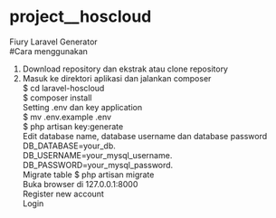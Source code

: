 # project__hoscloud
Fiury Laravel Generator  
 #Cara menggunakan      
 1. Download repository dan ekstrak atau clone repository      
 2. Masuk ke direktori aplikasi dan jalankan composer       
 $ cd laravel-hoscloud      
 $ composer install      
 Setting .env dan key application       
 $ mv .env.example .env      
 $ php artisan key:generate      
 Edit database name, database username dan database password          
 DB_DATABASE=your_db.          
 DB_USERNAME=your_mysql_username.          
 DB_PASSWORD=your_mysql_password.      
 Migrate table       $ php artisan migrate      
 Buka browser di 127.0.0.1:8000      
 Register new account      
 Login
